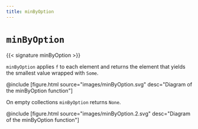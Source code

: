 ```yaml
---
title: minByOption
---
```


# `minByOption`

{{< signature minByOption >}}

`minByOption` applies `f` to each element and returns the element that yields the smallest value wrapped with `Some`.

@include [figure.html source="images/minByOption.svg" desc="Diagram of the minByOption function"]

On empty collections `minByOption` returns `None`.

@include [figure.html source="images/minByOption.2.svg" desc="Diagram of the minByOption function"]
